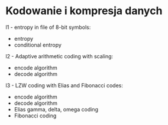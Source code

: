 # Kodowanie i kompresja danych

l1 - entropy in file of 8-bit symbols:
- entropy
- conditional entropy

l2 - Adaptive arithmetic coding with scaling:
- encode algorithm
- decode algorithm

l3 - LZW coding with Elias and Fibonacci codes:
- encode algorithm
- decode algorithm
- Elias gamma, delta, omega coding
- Fibonacci coding
